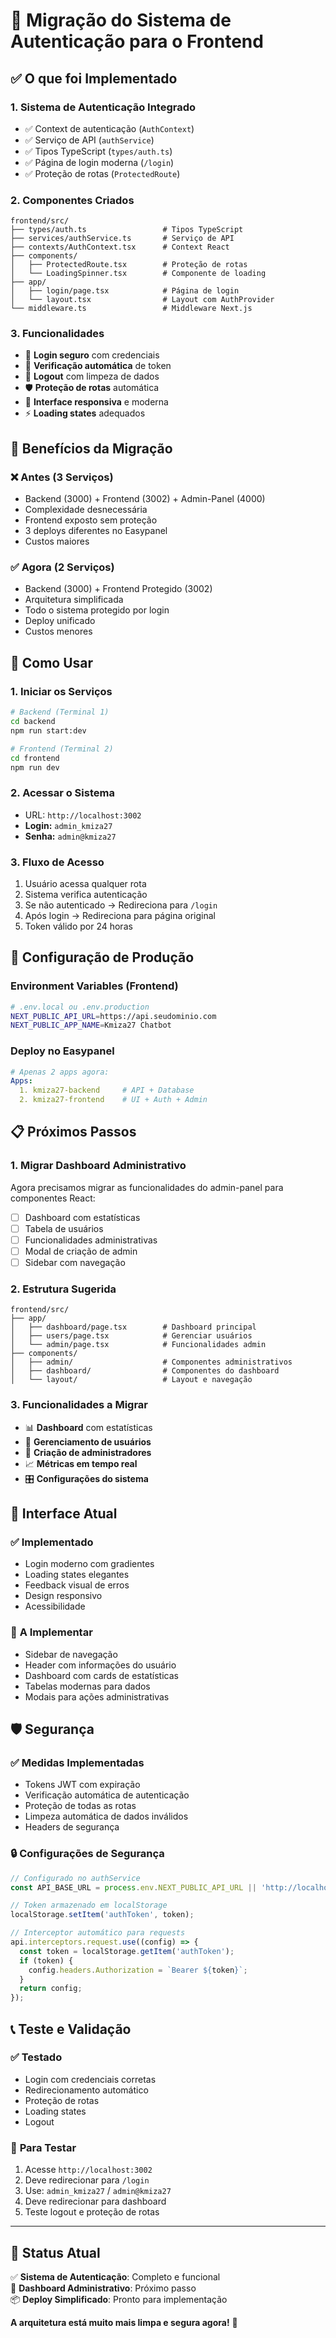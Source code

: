 # 🔄 Migração do Sistema de Autenticação para o Frontend

## ✅ O que foi Implementado

### 1. **Sistema de Autenticação Integrado**
- ✅ Context de autenticação (`AuthContext`)
- ✅ Serviço de API (`authService`)
- ✅ Tipos TypeScript (`types/auth.ts`)
- ✅ Página de login moderna (`/login`)
- ✅ Proteção de rotas (`ProtectedRoute`)

### 2. **Componentes Criados**
```
frontend/src/
├── types/auth.ts                 # Tipos TypeScript
├── services/authService.ts       # Serviço de API
├── contexts/AuthContext.tsx      # Context React
├── components/
│   ├── ProtectedRoute.tsx        # Proteção de rotas
│   └── LoadingSpinner.tsx        # Componente de loading
├── app/
│   ├── login/page.tsx            # Página de login
│   └── layout.tsx                # Layout com AuthProvider
└── middleware.ts                 # Middleware Next.js
```

### 3. **Funcionalidades**
- 🔐 **Login seguro** com credenciais
- 🔄 **Verificação automática** de token
- 🚪 **Logout** com limpeza de dados
- 🛡️ **Proteção de rotas** automática
- 📱 **Interface responsiva** e moderna
- ⚡ **Loading states** adequados

## 🎯 Benefícios da Migração

### ❌ **Antes (3 Serviços)**
- Backend (3000) + Frontend (3002) + Admin-Panel (4000)
- Complexidade desnecessária
- Frontend exposto sem proteção
- 3 deploys diferentes no Easypanel
- Custos maiores

### ✅ **Agora (2 Serviços)**
- Backend (3000) + Frontend Protegido (3002)
- Arquitetura simplificada
- Todo o sistema protegido por login
- Deploy unificado
- Custos menores

## 🚀 Como Usar

### 1. **Iniciar os Serviços**
```bash
# Backend (Terminal 1)
cd backend
npm run start:dev

# Frontend (Terminal 2)  
cd frontend
npm run dev
```

### 2. **Acessar o Sistema**
- URL: `http://localhost:3002`
- **Login:** `admin_kmiza27`
- **Senha:** `admin@kmiza27`

### 3. **Fluxo de Acesso**
1. Usuário acessa qualquer rota
2. Sistema verifica autenticação
3. Se não autenticado → Redireciona para `/login`
4. Após login → Redireciona para página original
5. Token válido por 24 horas

## 🔧 Configuração de Produção

### Environment Variables (Frontend)
```bash
# .env.local ou .env.production
NEXT_PUBLIC_API_URL=https://api.seudominio.com
NEXT_PUBLIC_APP_NAME=Kmiza27 Chatbot
```

### Deploy no Easypanel
```yaml
# Apenas 2 apps agora:
Apps:
  1. kmiza27-backend     # API + Database
  2. kmiza27-frontend    # UI + Auth + Admin
```

## 📋 Próximos Passos

### 1. **Migrar Dashboard Administrativo**
Agora precisamos migrar as funcionalidades do admin-panel para componentes React:

- [ ] Dashboard com estatísticas
- [ ] Tabela de usuários
- [ ] Funcionalidades administrativas
- [ ] Modal de criação de admin
- [ ] Sidebar com navegação

### 2. **Estrutura Sugerida**
```
frontend/src/
├── app/
│   ├── dashboard/page.tsx        # Dashboard principal
│   ├── users/page.tsx            # Gerenciar usuários
│   └── admin/page.tsx            # Funcionalidades admin
├── components/
│   ├── admin/                    # Componentes administrativos
│   ├── dashboard/                # Componentes do dashboard
│   └── layout/                   # Layout e navegação
```

### 3. **Funcionalidades a Migrar**
- 📊 **Dashboard** com estatísticas
- 👥 **Gerenciamento de usuários**
- 🔐 **Criação de administradores**
- 📈 **Métricas em tempo real**
- 🎛️ **Configurações do sistema**

## 🎨 Interface Atual

### ✅ **Implementado**
- Login moderno com gradientes
- Loading states elegantes
- Feedback visual de erros
- Design responsivo
- Acessibilidade

### 🔄 **A Implementar**
- Sidebar de navegação
- Header com informações do usuário
- Dashboard com cards de estatísticas
- Tabelas modernas para dados
- Modais para ações administrativas

## 🛡️ Segurança

### ✅ **Medidas Implementadas**
- Tokens JWT com expiração
- Verificação automática de autenticação
- Proteção de todas as rotas
- Limpeza automática de dados inválidos
- Headers de segurança

### 🔒 **Configurações de Segurança**
```typescript
// Configurado no authService
const API_BASE_URL = process.env.NEXT_PUBLIC_API_URL || 'http://localhost:3000';

// Token armazenado em localStorage
localStorage.setItem('authToken', token);

// Interceptor automático para requests
api.interceptors.request.use((config) => {
  const token = localStorage.getItem('authToken');
  if (token) {
    config.headers.Authorization = `Bearer ${token}`;
  }
  return config;
});
```

## 📞 Teste e Validação

### ✅ **Testado**
- Login com credenciais corretas
- Redirecionamento automático
- Proteção de rotas
- Loading states
- Logout

### 🧪 **Para Testar**
1. Acesse `http://localhost:3002`
2. Deve redirecionar para `/login`
3. Use: `admin_kmiza27` / `admin@kmiza27`
4. Deve redirecionar para dashboard
5. Teste logout e proteção de rotas

---

## 🎯 Status Atual

✅ **Sistema de Autenticação**: Completo e funcional  
🔄 **Dashboard Administrativo**: Próximo passo  
📦 **Deploy Simplificado**: Pronto para implementação  

**A arquitetura está muito mais limpa e segura agora!** 🚀 